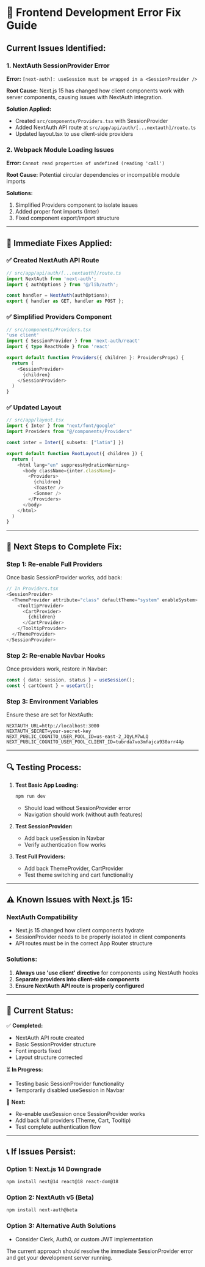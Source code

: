# 🚨 Frontend Development Error Fix Guide

## Current Issues Identified:

### 1. NextAuth SessionProvider Error
**Error:** `[next-auth]: useSession must be wrapped in a <SessionProvider />`

**Root Cause:** Next.js 15 has changed how client components work with server components, causing issues with NextAuth integration.

**Solution Applied:**
- Created `src/components/Providers.tsx` with SessionProvider
- Added NextAuth API route at `src/app/api/auth/[...nextauth]/route.ts`
- Updated layout.tsx to use client-side providers

### 2. Webpack Module Loading Issues
**Error:** `Cannot read properties of undefined (reading 'call')`

**Root Cause:** Potential circular dependencies or incompatible module imports

**Solutions:**
1. Simplified Providers component to isolate issues
2. Added proper font imports (Inter)
3. Fixed component export/import structure

---

## 🔧 **Immediate Fixes Applied:**

### ✅ Created NextAuth API Route
```typescript
// src/app/api/auth/[...nextauth]/route.ts
import NextAuth from 'next-auth';
import { authOptions } from '@/lib/auth';

const handler = NextAuth(authOptions);
export { handler as GET, handler as POST };
```

### ✅ Simplified Providers Component
```typescript
// src/components/Providers.tsx
'use client'
import { SessionProvider } from 'next-auth/react'
import { type ReactNode } from 'react'

export default function Providers({ children }: ProvidersProps) {
  return (
    <SessionProvider>
      {children}
    </SessionProvider>
  )
}
```

### ✅ Updated Layout
```typescript
// src/app/layout.tsx
import { Inter } from "next/font/google"
import Providers from "@/components/Providers"

const inter = Inter({ subsets: ["latin"] })

export default function RootLayout({ children }) {
  return (
    <html lang="en" suppressHydrationWarning>
      <body className={inter.className}>
        <Providers>
          {children}
          <Toaster />
          <Sonner />
        </Providers>
      </body>
    </html>
  )
}
```

---

## 🚀 **Next Steps to Complete Fix:**

### Step 1: Re-enable Full Providers
Once basic SessionProvider works, add back:
```typescript
// In Providers.tsx
<SessionProvider>
  <ThemeProvider attribute="class" defaultTheme="system" enableSystem>
    <TooltipProvider>
      <CartProvider>
        {children}
      </CartProvider>
    </TooltipProvider>
  </ThemeProvider>
</SessionProvider>
```

### Step 2: Re-enable Navbar Hooks
Once providers work, restore in Navbar:
```typescript
const { data: session, status } = useSession();
const { cartCount } = useCart();
```

### Step 3: Environment Variables
Ensure these are set for NextAuth:
```env
NEXTAUTH_URL=http://localhost:3000
NEXTAUTH_SECRET=your-secret-key
NEXT_PUBLIC_COGNITO_USER_POOL_ID=us-east-2_JQyLM7wLQ
NEXT_PUBLIC_COGNITO_USER_POOL_CLIENT_ID=tubrda7vo3mfajca930arr44p
```

---

## 🔍 **Testing Process:**

1. **Test Basic App Loading:**
   ```bash
   npm run dev
   ```
   - Should load without SessionProvider error
   - Navigation should work (without auth features)

2. **Test SessionProvider:**
   - Add back useSession in Navbar
   - Verify authentication flow works

3. **Test Full Providers:**
   - Add back ThemeProvider, CartProvider
   - Test theme switching and cart functionality

---

## ⚠️ **Known Issues with Next.js 15:**

### NextAuth Compatibility
- Next.js 15 changed how client components hydrate
- SessionProvider needs to be properly isolated in client components
- API routes must be in the correct App Router structure

### Solutions:
1. **Always use 'use client' directive** for components using NextAuth hooks
2. **Separate providers into client-side components**
3. **Ensure NextAuth API route is properly configured**

---

## 🎯 **Current Status:**

✅ **Completed:**
- NextAuth API route created
- Basic SessionProvider structure
- Font imports fixed
- Layout structure corrected

⏳ **In Progress:**
- Testing basic SessionProvider functionality
- Temporarily disabled useSession in Navbar

🔄 **Next:**
- Re-enable useSession once SessionProvider works
- Add back full providers (Theme, Cart, Tooltip)
- Test complete authentication flow

---

## 📞 **If Issues Persist:**

### Option 1: Next.js 14 Downgrade
```bash
npm install next@14 react@18 react-dom@18
```

### Option 2: NextAuth v5 (Beta)
```bash
npm install next-auth@beta
```

### Option 3: Alternative Auth Solutions
- Consider Clerk, Auth0, or custom JWT implementation

The current approach should resolve the immediate SessionProvider error and get your development server running.